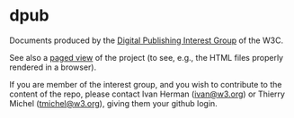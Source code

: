 dpub
====

Documents produced by the [Digital Publishing Interest Group](http://www.w3.org/dpub/IG) of the W3C.

See also a [paged view](http://w3c.github.io/dpub/) of the project (to see, e.g., the HTML files properly rendered in a browser).

If you are member of the interest group, and you wish to contribute to the content of the repo, please contact Ivan Herman (<ivan@w3.org>) or Thierry Michel (<tmichel@w3.org>), giving them your github login.

 
